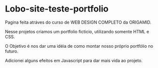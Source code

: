 # Lobo-site-teste-portfolio

Pagina feita atráves do curso de WEB DESIGN COMPLETO da ORIGAMID.

Nesse projetos criamos um portfolio ficticio, utilizando somente HTML e CSS.

O Objetivo é nos dar uma idéia de como montar nosso próprio portfólio no futuro.


Adicionei alguns efeitos em Javascript para dar mais vida ao projeto.

